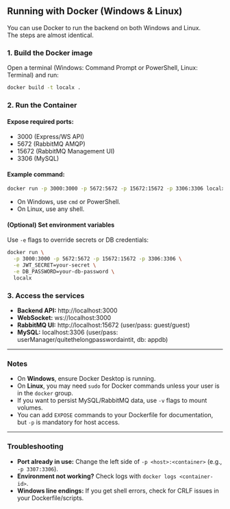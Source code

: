 
## Running with Docker (Windows & Linux)

You can use Docker to run the backend on both Windows and Linux.  
The steps are almost identical.

### 1. Build the Docker image

Open a terminal (Windows: Command Prompt or PowerShell, Linux: Terminal) and run:

```sh
docker build -t localx .
```

### 2. Run the Container

#### Expose required ports:

- 3000 (Express/WS API)
- 5672 (RabbitMQ AMQP)
- 15672 (RabbitMQ Management UI)
- 3306 (MySQL)

#### Example command:

```sh
docker run -p 3000:3000 -p 5672:5672 -p 15672:15672 -p 3306:3306 localx
```

- On Windows, use `cmd` or PowerShell.  
- On Linux, use any shell.

#### (Optional) Set environment variables

Use `-e` flags to override secrets or DB credentials:

```sh
docker run \
  -p 3000:3000 -p 5672:5672 -p 15672:15672 -p 3306:3306 \
  -e JWT_SECRET=your-secret \
  -e DB_PASSWORD=your-db-password \
  localx
```

### 3. Access the services

- **Backend API:** http://localhost:3000
- **WebSocket:** ws://localhost:3000
- **RabbitMQ UI:** http://localhost:15672 (user/pass: guest/guest)
- **MySQL:** localhost:3306 (user/pass: userManager/quitethelongpasswordaintit, db: appdb)

---

### Notes

- On **Windows**, ensure Docker Desktop is running.
- On **Linux**, you may need `sudo` for Docker commands unless your user is in the `docker` group.
- If you want to persist MySQL/RabbitMQ data, use `-v` flags to mount volumes.
- You can add `EXPOSE` commands to your Dockerfile for documentation, but `-p` is mandatory for host access.

---

### Troubleshooting

- **Port already in use:** Change the left side of `-p <host>:<container>` (e.g., `-p 3307:3306`).
- **Environment not working?** Check logs with `docker logs <container-id>`.
- **Windows line endings:** If you get shell errors, check for CRLF issues in your Dockerfile/scripts.
